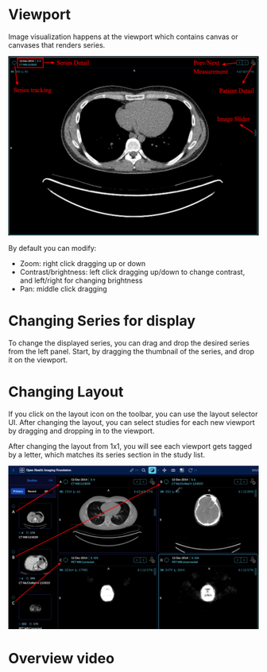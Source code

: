 # Viewport

Image visualization happens at the viewport which contains canvas or canvases that
renders series.

![user-viewer-main](../../../assets/img/user-viewer-main.png)


By default you can modify:

- Zoom: right click dragging up or down
- Contrast/brightness: left click dragging up/down to change contrast, and left/right for changing brightness
- Pan: middle click dragging



# Changing Series for display
To change the displayed series, you can drag and drop the desired series from the left panel. Start, by dragging the thumbnail of the series, and drop it on the viewport.


# Changing Layout
If you click on the layout icon on the toolbar, you can use the layout selector UI. After changing the layout, you can select studies for each new viewport by dragging and dropping in to the viewport.

After changing the layout from 1x1, you will see each viewport gets tagged by a letter,
which matches its series section in the study list.

![user-viewer-layout](../../../assets/img/user-viewer-layout.png)


# Overview video
